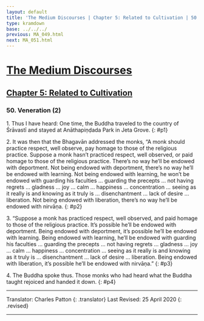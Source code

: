 ```yaml
---
layout: default
title: 'The Medium Discourses | Chapter 5: Related to Cultivation | 50. Veneration (2)'
type: kramdown
base: ../../../
previous: MA_049.html
next: MA_051.html
---
```


# [The Medium Discourses](../../index.html)
## [Chapter 5: Related to Cultivation](index.html)
### 50. Veneration (2)

1\. Thus I have heard: One time, the Buddha traveled to the country of Śrāvastī and stayed at Anāthapiṇḍada Park in Jeta Grove.
{: #p1}

2\. It was then that the Bhagavān addressed the monks, “A monk should practice respect, well observe, pay homage to those of the religious practice. Suppose a monk hasn’t practiced respect, well observed, or paid homage to those of the religious practice. There’s no way he’ll be endowed with deportment. Not being endowed with deportment, there’s no way he’ll be endowed with learning. Not being endowed with learning, he won’t be endowed with guarding his faculties … guarding the precepts … not having regrets … gladness … joy … calm … happiness … concentration … seeing as it really is and knowing as it truly is … disenchantment … lack of desire … liberation. Not being endowed with liberation, there’s no way he’ll be endowed with nirvāṇa.
{: #p2}

3\. “Suppose a monk has practiced respect, well observed, and paid homage to those of the religious practice. It’s possible he’ll be endowed with deportment. Being endowed with deportment, it’s possible he’ll be endowed with learning. Being endowed with learning, he’ll be endowed with guarding his faculties … guarding the precepts … not having regrets … gladness … joy … calm … happiness … concentration … seeing as it really is and knowing as it truly is … disenchantment … lack of desire … liberation. Being endowed with liberation, it’s possible he’ll be endowed with nirvāṇa.”
{: #p3}

4\. The Buddha spoke thus. Those monks who had heard what the Buddha taught rejoiced and handed it down.
{: #p4}

---

Translator: Charles Patton
{: .translator}
Last Revised: 25 April 2020
{: .revised}

---
